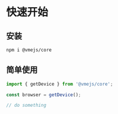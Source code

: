 # 快速开始

## 安装

```bash
npm i @vmejs/core
```

## 简单使用

```ts
import { getDevice } from '@vmejs/core';

const browser = getDevice();

// do something
```

  <!-- 更多功能列表，请参阅 [functions list](/core/getDevice/)。 -->
